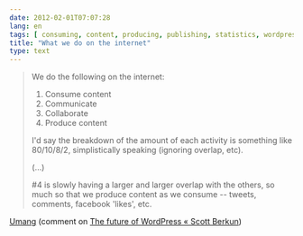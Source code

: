 ```yaml
---
date: 2012-02-01T07:07:28
lang: en
tags: [ consuming, content, producing, publishing, statistics, wordpress ]
title: "What we do on the internet"
type: text
---
```


> We do the following on the internet:
>
> 1.  Consume content
> 2.  Communicate
> 3.  Collaborate
> 4.  Produce content
>
> I'd say the breakdown of the amount of each activity is something like
> 80/10/8/2, simplistically speaking (ignoring overlap, etc).
>
> (...)
>
> #4 is slowly having a larger and larger overlap with the others, so
> much so that we produce content as we consume -- tweets, comments,
> facebook 'likes', etc.

[Umang](http://umangjaipuria.blogspot.com/) (comment on [The future of WordPress « Scott Berkun](http://www.scottberkun.com/blog/2010/the-future-of-wordpress-help-wanted/#comment-670152))

